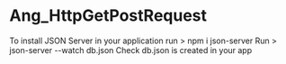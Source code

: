 # Ang_HttpGetPostRequest
 To install JSON Server in your application
 run > npm i json-server
 Run > json-server --watch db.json
 Check db.json is created in your app
